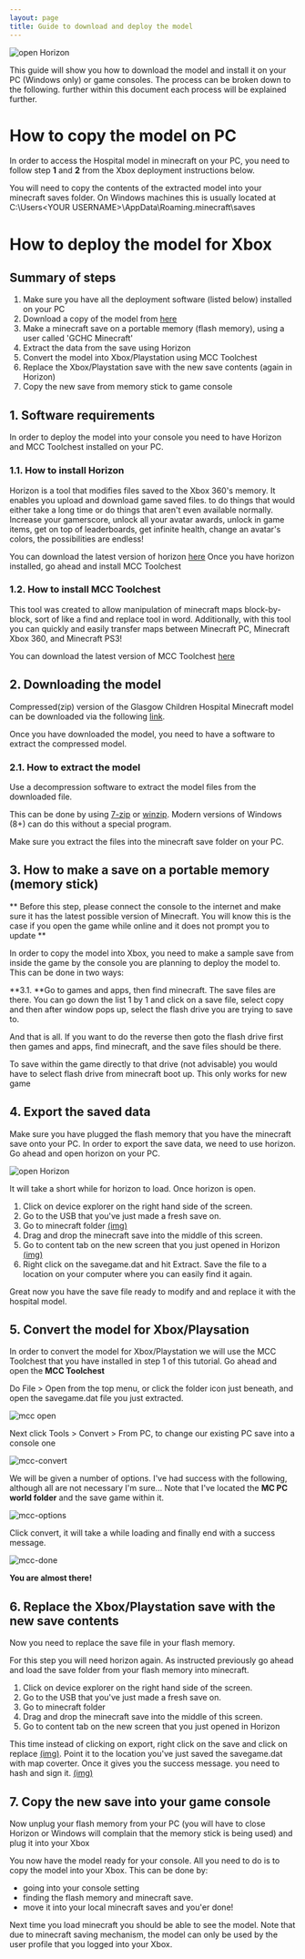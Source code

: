 ```yaml
---
layout: page
title: Guide to download and deploy the model
---
```


![open Horizon](public/res/minecraft.png)

This guide will show you how to download the model and install it on your PC (Windows only) or game consoles.
The process can be broken down to the following. further within this document each process will be explained further.

# How to copy the model on PC

In order to access the Hospital model in minecraft on your PC, you need to follow step **1** and **2** from the Xbox deployment instructions below.

You will need to copy the contents of the extracted model into your minecraft saves folder. On Windows machines this is usually located at
C:\Users\<YOUR USERNAME>\AppData\Roaming\.minecraft\saves

# How to deploy the model for Xbox

## Summary of steps

1. Make sure you have all the deployment software (listed below) installed on your PC
2. Download a copy of the model from [here](https://github.com/Mehrpouya/gch_minecraft/raw/master/RHC_Final.zip)
3. Make a minecraft save on a portable memory (flash memory), using a user called 'GCHC Minecraft'
4. Extract the data from the save using Horizon
5. Convert the model into Xbox/Playstation using MCC Toolchest
6. Replace the Xbox/Playstation save with the new save contents (again in Horizon)
7. Copy the new save from memory stick to game console

## 1. Software requirements

In order to deploy the model into your console you need to have Horizon and MCC Toolchest installed on your PC.

### 1.1. How to install Horizon

Horizon is a tool that modifies files saved to the Xbox 360's memory. It enables you upload and download game saved files. to do things that would either take a long time or do things that aren't even available normally. Increase your gamerscore, unlock all your avatar awards, unlock in game items, get on top of leaderboards, get infinite health, change an avatar's colors, the possibilities are endless!

You can download the latest version of horizon [here](https://www.wemod.com/horizon)
Once you have horizon installed, go ahead and install MCC Toolchest

### 1.2. How to install MCC Toolchest

This tool was created to allow manipulation of minecraft maps block-by-block, sort of like a find and replace tool in word. Additionally, with this tool you can quickly and easily transfer maps between Minecraft PC, Minecraft Xbox 360, and Minecraft PS3!

You can download the latest version of MCC Toolchest [here](https://mcctoolchest.weebly.com/download.html)

## 2. Downloading the model

Compressed(zip) version of the Glasgow Children Hospital Minecraft model can be downloaded via the following [link](https://github.com/Mehrpouya/gch_minecraft/raw/master/RHC_Final.zip).

Once you have downloaded the model, you need to have a software to extract the compressed model.

### 2.1. How to extract the model

Use a decompression software to extract the model files from the downloaded file.

This can be done by using [7-zip](http://www.7-zip.org/download.html) or [winzip](http://www.winzip.com/win/en/downwz.html). Modern versions of Windows (8+) can do this without a special program.

Make sure you extract the files into the minecraft save folder on your PC.

## 3. How to make a save on a portable memory (memory stick)

** Before this step, please connect the console to the internet and make sure it has the latest possible version of Minecraft. You will know this is the case if you open the game while online and it does not prompt you to update **

In order to copy the model into Xbox, you need to make a sample save from inside the game by the console you are planning to deploy the model to. This can be done in two ways:

**3.1. **Go to games and apps, then find minecraft. The save files are there. You can go down the list 1 by 1 and click on a save file, select copy and then after window pops up, select the flash drive you are trying to save to.

And that is all. If you want to do the reverse then goto the flash drive first then games and apps, find minecraft, and the save files should be there.

To save within the game directly to that drive (not advisable) you would have to select flash drive from minecraft boot up. This only works for new game

## 4. Export the saved data

Make sure you have plugged the flash memory that you have the minecraft save onto your PC.
In order to export the save data, we need to use horizon. Go ahead and open horizon on your PC.

![open Horizon](public/res/open_horizon.png)

It will take a short while for horizon to load. Once horizon is open.

1. Click on device explorer on the right hand side of the screen.
2. Go to the USB that you've just made a fresh save on.
3. Go to minecraft folder [(img)](public\res\horizon-sidebar.png)
4. Drag and drop the minecraft save into the middle of this screen.
5. Go to content tab on the new screen that you just opened in Horizon [(img)](public\res\horizon-savegame.png)
6. Right click on the savegame.dat and hit Extract. Save the file to a location on your computer where you can easily find it again.

Great now you have the save file ready to modify and and replace it with the hospital model.

## 5. Convert the model for Xbox/Playsation

In order to convert the model for Xbox/Playstation we will use the MCC Toolchest that you have installed in step 1 of this tutorial.
Go ahead and open the **MCC Toolchest**

Do File > Open from the top menu, or click the folder icon just beneath, and open the savegame.dat file you just extracted.

![mcc open](public\res\mcc-open.png)

Next click Tools > Convert > From PC, to change our existing PC save into a console one

![mcc-convert](public\res\mcc-convert.png)

We will be given a number of options. I've had success with the following, although all are not necessary I'm sure... Note that I've located the **MC PC world folder** and the save game within it.

![mcc-options](public\res\mcc-options.png)

Click convert, it will take a while loading and finally end with a success message.

![mcc-done](public\res\mcc-done.png)

**You are almost there!**

## 6. Replace the Xbox/Playstation save with the new save contents

Now you need to replace the save file in your flash memory.

For this step you will need horizon again.
As instructed previously go ahead and load the save folder from your flash memory into minecraft.

1. Click on device explorer on the right hand side of the screen.
2. Go to the USB that you've just made a fresh save on.
3. Go to minecraft folder
4. Drag and drop the minecraft save into the middle of this screen.
5. Go to content tab on the new screen that you just opened in Horizon

This time instead of clicking on export, right click on the save and click on replace [(img)](public\res\horizon-replace-save.png). Point it to the location you've just saved the savegame.dat with map coverter.
Once it gives you the success message. you need to hash and sign it. [(img)](public\res\horizon-sign.png)

## 7. Copy the new save into your game console

Now unplug your flash memory from your PC (you will have to close Horizon or Windows will complain that the memory stick is being used) and plug it into your Xbox

You now have the model ready for your console.
All you need to do is to copy the model into your Xbox.
This can be done by:

- going into your console setting
- finding the flash memory and minecraft save.
- move it into your local minecraft saves and you'er done!

Next time you load minecraft you should be able to see the model. Note that due to minecraft saving mechanism, the model can only be used by the user profile that you logged into your Xbox.
